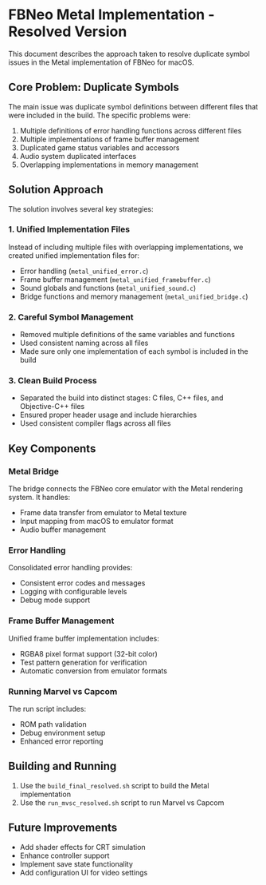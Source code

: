 # FBNeo Metal Implementation - Resolved Version

This document describes the approach taken to resolve duplicate symbol issues in the Metal implementation of FBNeo for macOS.

## Core Problem: Duplicate Symbols

The main issue was duplicate symbol definitions between different files that were included in the build. The specific problems were:

1. Multiple definitions of error handling functions across different files
2. Multiple implementations of frame buffer management
3. Duplicated game status variables and accessors
4. Audio system duplicated interfaces
5. Overlapping implementations in memory management

## Solution Approach

The solution involves several key strategies:

### 1. Unified Implementation Files

Instead of including multiple files with overlapping implementations, we created unified implementation files for:

- Error handling (`metal_unified_error.c`)
- Frame buffer management (`metal_unified_framebuffer.c`)
- Sound globals and functions (`metal_unified_sound.c`)
- Bridge functions and memory management (`metal_unified_bridge.c`)

### 2. Careful Symbol Management

- Removed multiple definitions of the same variables and functions
- Used consistent naming across all files
- Made sure only one implementation of each symbol is included in the build

### 3. Clean Build Process

- Separated the build into distinct stages: C files, C++ files, and Objective-C++ files
- Ensured proper header usage and include hierarchies
- Used consistent compiler flags across all files

## Key Components

### Metal Bridge

The bridge connects the FBNeo core emulator with the Metal rendering system. It handles:

- Frame data transfer from emulator to Metal texture
- Input mapping from macOS to emulator format
- Audio buffer management

### Error Handling

Consolidated error handling provides:

- Consistent error codes and messages
- Logging with configurable levels
- Debug mode support

### Frame Buffer Management

Unified frame buffer implementation includes:

- RGBA8 pixel format support (32-bit color)
- Test pattern generation for verification
- Automatic conversion from emulator formats

### Running Marvel vs Capcom

The run script includes:

- ROM path validation
- Debug environment setup
- Enhanced error reporting

## Building and Running

1. Use the `build_final_resolved.sh` script to build the Metal implementation
2. Use the `run_mvsc_resolved.sh` script to run Marvel vs Capcom

## Future Improvements

- Add shader effects for CRT simulation
- Enhance controller support
- Implement save state functionality
- Add configuration UI for video settings 